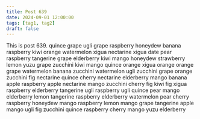 ```yaml
---
title: Post 639
date: 2024-09-01 12:00:00
tags: [tag1, tag2]
draft: false
---
```

This is post 639.
quince
grape
ugli
grape
raspberry
honeydew
banana
raspberry
kiwi
orange
watermelon
xigua
nectarine
xigua
date
pear
raspberry
tangerine
grape
elderberry
kiwi
mango
honeydew
strawberry
lemon
yuzu
grape
zucchini
kiwi
mango
quince
orange
xigua
orange
orange
grape
watermelon
banana
zucchini
watermelon
ugli
zucchini
grape
orange
zucchini
fig
nectarine
quince
cherry
nectarine
elderberry
mango
banana
apple
raspberry
apple
nectarine
mango
zucchini
cherry
fig
kiwi
fig
xigua
raspberry
elderberry
tangerine
ugli
raspberry
ugli
quince
pear
mango
elderberry
lemon
tangerine
raspberry
elderberry
watermelon
pear
cherry
raspberry
honeydew
mango
raspberry
lemon
mango
grape
tangerine
apple
mango
ugli
fig
zucchini
quince
raspberry
cherry
mango
yuzu
elderberry
